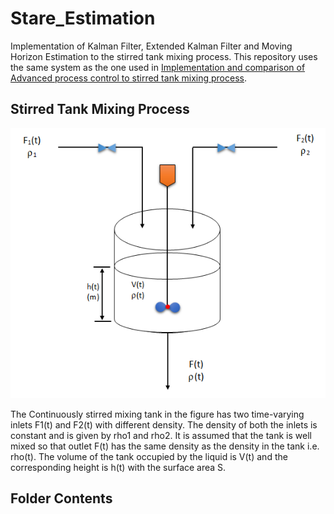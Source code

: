# Stare_Estimation
Implementation of Kalman Filter, Extended Kalman Filter and Moving Horizon Estimation to the stirred tank mixing process. This repository uses the same system as the one used in [Implementation and comparison of Advanced process control to stirred tank mixing process](https://github.com/NiravRaiyani/State_Estimation).


## Stirred Tank Mixing Process
![](assets/mixing.PNG)

The Continuously stirred mixing tank in the figure has two time-varying inlets F1(t) and F2(t) with
different density. The density of both the inlets is constant and is given by rho1 and rho2. It is assumed
that the tank is well mixed so that outlet F(t) has the same density as the density in the tank i.e.
rho(t). The volume of the tank occupied by the liquid is V(t) and the corresponding height is h(t)
with the surface area S. 
## Folder Contents 
